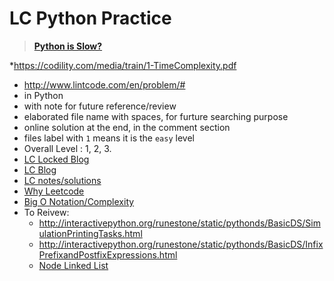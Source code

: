 # LC Python Practice
>[**Python is Slow?**](http://selfboot.cn/2016/07/24/leetcode_guide_why/)

*https://codility.com/media/train/1-TimeComplexity.pdf
* http://www.lintcode.com/en/problem/#
* in Python
* with note for future reference/review
* elaborated file name with spaces, for furture searching purpose 
* online solution at the end, in the comment section
* files label with ` 1 ` means it is the `easy` level
* Overall Level : 1, 2, 3.
* [LC Locked Blog](https://all4win78.wordpress.com/2016/06/22/leetcode-338-counting-bits/)
* [LC Blog](http://www.cnblogs.com/grandyang/p/4606334.html)
* [LC notes/solutions](http://algorithm.yuanbin.me/zh-hans/index.html)
* [Why Leetcode](http://selfboot.cn/2016/07/24/leetcode_guide_why/)
* [Big O Notation/Complexity](http://web.mit.edu/16.070/www/lecture/big_o.pdf)
* To Reivew:
  * http://interactivepython.org/runestone/static/pythonds/BasicDS/SimulationPrintingTasks.html
  * http://interactivepython.org/runestone/static/pythonds/BasicDS/InfixPrefixandPostfixExpressions.html
  * [Node Linked List](http://interactivepython.org/runestone/static/pythonds/BasicDS/ImplementinganUnorderedListLinkedLists.html)
